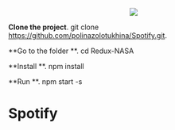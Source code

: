 <p align="center"><img src="https://cloud.githubusercontent.com/assets/3129129/22811426/bb69dc06-ef0c-11e6-8092-a0bea9060b35.png"/></p>



**Clone the project**. git clone https://github.com/polinazolotukhina/Spotify.git.

**Go to the folder **. cd Redux-NASA

**Install **. npm install

**Run **. npm start -s
# Spotify

